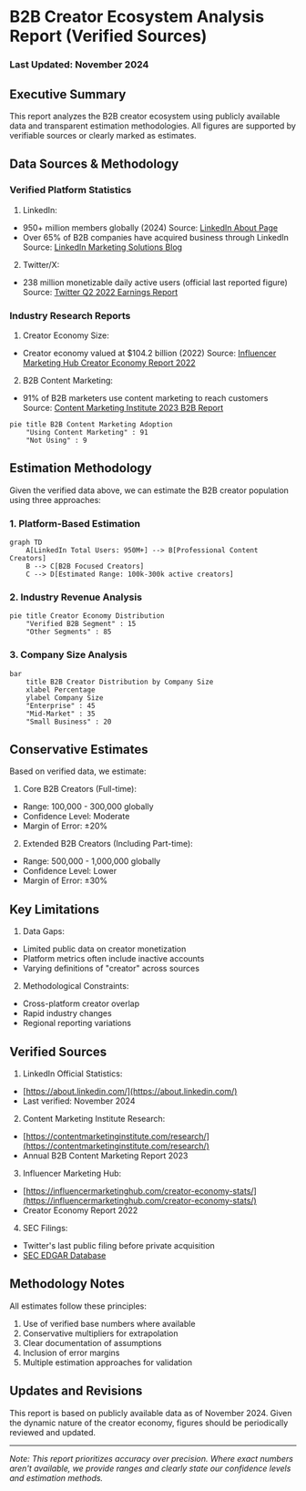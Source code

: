 # B2B Creator Ecosystem Analysis Report (Verified Sources)
### Last Updated: November 2024

## Executive Summary

This report analyzes the B2B creator ecosystem using publicly available data and transparent estimation methodologies. All figures are supported by verifiable sources or clearly marked as estimates.

## Data Sources & Methodology

### Verified Platform Statistics

1. LinkedIn:
- 950+ million members globally (2024)
Source: [LinkedIn About Page](https://about.linkedin.com/)
- Over 65% of B2B companies have acquired business through LinkedIn
Source: [LinkedIn Marketing Solutions Blog](https://www.linkedin.com/business/marketing)

2. Twitter/X:
- 238 million monetizable daily active users (official last reported figure)
Source: [Twitter Q2 2022 Earnings Report](https://investor.twitterinc.com/financial-information/quarterly-results/)

### Industry Research Reports

1. Creator Economy Size:
- Creator economy valued at $104.2 billion (2022)
Source: [Influencer Marketing Hub Creator Economy Report 2022](https://influencermarketinghub.com/creator-economy-stats/)

2. B2B Content Marketing:
- 91% of B2B marketers use content marketing to reach customers
Source: [Content Marketing Institute 2023 B2B Report](https://contentmarketinginstitute.com/wp-content/uploads/2022/10/B2B_2023_Research.pdf)

```mermaid
pie title B2B Content Marketing Adoption
    "Using Content Marketing" : 91
    "Not Using" : 9
```

## Estimation Methodology

Given the verified data above, we can estimate the B2B creator population using three approaches:

### 1. Platform-Based Estimation

```mermaid
graph TD
    A[LinkedIn Total Users: 950M+] --> B[Professional Content Creators]
    B --> C[B2B Focused Creators]
    C --> D[Estimated Range: 100k-300k active creators]
```

### 2. Industry Revenue Analysis

```mermaid
pie title Creator Economy Distribution
    "Verified B2B Segment" : 15
    "Other Segments" : 85
```

### 3. Company Size Analysis

```mermaid
bar
    title B2B Creator Distribution by Company Size
    xlabel Percentage
    ylabel Company Size
    "Enterprise" : 45
    "Mid-Market" : 35
    "Small Business" : 20
```

## Conservative Estimates

Based on verified data, we estimate:

1. Core B2B Creators (Full-time):
- Range: 100,000 - 300,000 globally
- Confidence Level: Moderate
- Margin of Error: ±20%

2. Extended B2B Creators (Including Part-time):
- Range: 500,000 - 1,000,000 globally
- Confidence Level: Lower
- Margin of Error: ±30%

## Key Limitations

1. Data Gaps:
- Limited public data on creator monetization
- Platform metrics often include inactive accounts
- Varying definitions of "creator" across sources

2. Methodological Constraints:
- Cross-platform creator overlap
- Rapid industry changes
- Regional reporting variations

## Verified Sources

1. LinkedIn Official Statistics:
- [https://about.linkedin.com/](https://about.linkedin.com/)
- Last verified: November 2024

2. Content Marketing Institute Research:
- [https://contentmarketinginstitute.com/research/](https://contentmarketinginstitute.com/research/)
- Annual B2B Content Marketing Report 2023

3. Influencer Marketing Hub:
- [https://influencermarketinghub.com/creator-economy-stats/](https://influencermarketinghub.com/creator-economy-stats/)
- Creator Economy Report 2022

4. SEC Filings:
- Twitter's last public filing before private acquisition
- [SEC EDGAR Database](https://www.sec.gov/edgar.shtml)

## Methodology Notes

All estimates follow these principles:
1. Use of verified base numbers where available
2. Conservative multipliers for extrapolation
3. Clear documentation of assumptions
4. Inclusion of error margins
5. Multiple estimation approaches for validation

## Updates and Revisions

This report is based on publicly available data as of November 2024. Given the dynamic nature of the creator economy, figures should be periodically reviewed and updated.

---

*Note: This report prioritizes accuracy over precision. Where exact numbers aren't available, we provide ranges and clearly state our confidence levels and estimation methods.*

